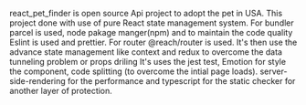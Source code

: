 react_pet_finder is open source Api project to adopt the pet in USA.
This project done with use of pure React state management system. 
For bundler parcel is used, node pakage manger(npm) and to maintain the code quality Eslint is used and prettier.
For router @reach/router is used.
It's then use the advance state management like context and redux to overcome the data tunneling problem or props driling
It's uses the jest test, Emotion for style the component, code splitting (to overcome the intial page loads).
server-side-rendering for the performance and typescript for the static checker for another layer of protection.
